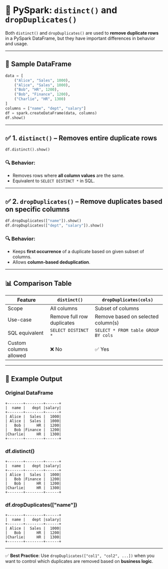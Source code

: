 # 🔁 PySpark: `distinct()` and `dropDuplicates()`

Both `distinct()` and `dropDuplicates()` are used to **remove duplicate rows** in a PySpark DataFrame, but they have important differences in behavior and usage.

---

## 🧱 Sample DataFrame

```python
data = [
    ("Alice", "Sales", 1000),
    ("Alice", "Sales", 1000),
    ("Bob", "HR", 1200),
    ("Bob", "Finance", 1200),
    ("Charlie", "HR", 1300)
]
columns = ["name", "dept", "salary"]
df = spark.createDataFrame(data, columns)
df.show()
````

---

## ✅ 1. `distinct()` – Removes **entire duplicate rows**

```python
df.distinct().show()
```

### 🔍 Behavior:

* Removes rows where **all column values** are the same.
* Equivalent to `SELECT DISTINCT *` in SQL.

---

## ✅ 2. `dropDuplicates()` – Remove duplicates based on **specific columns**

```python
df.dropDuplicates(["name"]).show()
df.dropDuplicates(["dept", "salary"]).show()
```

### 🔍 Behavior:

* Keeps **first occurrence** of a duplicate based on given subset of columns.
* Allows **column-based deduplication**.

---

## 📊 Comparison Table

| Feature                | `distinct()`               | `dropDuplicates(cols)`              |
| ---------------------- | -------------------------- | ----------------------------------- |
| Scope                  | All columns                | Subset of columns                   |
| Use-case               | Remove full row duplicates | Remove based on selected column(s)  |
| SQL equivalent         | `SELECT DISTINCT *`        | `SELECT * FROM table GROUP BY cols` |
| Custom columns allowed | ❌ No                       | ✅ Yes                               |

---

## 🧪 Example Output

### Original DataFrame

```
+-------+--------+------+
|  name |   dept |salary|
+-------+--------+------+
| Alice |  Sales |  1000|
| Alice |  Sales |  1000|
|   Bob |     HR |  1200|
|   Bob |Finance |  1200|
|Charlie|     HR |  1300|
+-------+--------+------+
```

### df.distinct()

```
+-------+--------+------+
|  name |   dept |salary|
+-------+--------+------+
| Alice |  Sales |  1000|
|   Bob |Finance |  1200|
|   Bob |     HR |  1200|
|Charlie|     HR |  1300|
+-------+--------+------+
```

### df.dropDuplicates(\["name"])

```
+-------+--------+------+
|  name |   dept |salary|
+-------+--------+------+
| Alice |  Sales |  1000|
|   Bob |     HR |  1200|
|Charlie|     HR |  1300|
+-------+--------+------+
```

---

✅ **Best Practice**:
Use `dropDuplicates(["col1", "col2", ...])` when you want to control which duplicates are removed based on **business logic**.

